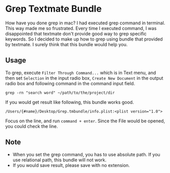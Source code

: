 Grep Textmate Bundle
====================

How have you done grep in mac? I had executed grep command in terminal. This way made me so frustrated. Every time I executed command, I was disappointed that textmate don't provide good way to grep specific keywords. So I decided to make up how to grep using bundle that provided by textmate. I surely think that this bundle would help you.

## Usage

To grep, execute `Filter Through Command...` which is in Text menu, and then set `Selection` in the input radio box, `Create New Document` in the output radio box and following command in the command input field.

    grep -rn "search word" ~/path/to/the/project/dir

If you would get result like following, this bundle works good.

    /Users/{#name}/Desktop/Grep.tmbundle/info.plist:<plist version="1.0">

Focus on the line, and run `command + enter`. Since the File would be opened, you could check the line.

## Note

* When you set the grep command, you has to use absolute path. If you use relational path, this bundle will not work.
* If you would save result, please save with no extension.